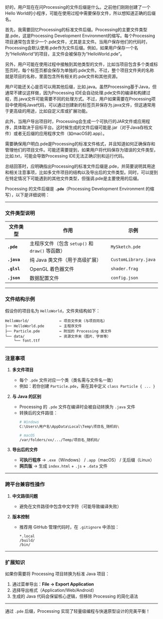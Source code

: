 好的，用户现在在问Processing的文件后缀是什么。之前他们刚刚创建了一个Hello World的小程序，可能在使用过程中需要保存文件，所以想知道正确的后缀名。

首先，我需要回忆Processing的标准文件后缀。Processing的主要文件类型是.pde，这是Processing Development Environment的缩写。每个Processing项目通常包含至少一个.pde文件，尤其是主文件。当用户保存他们的代码时，Processing会默认使用.pde作为文件后缀。例如，如果用户保存一个名为“HelloWorld”的项目，主文件会被保存为“HelloWorld.pde”。

另外，用户可能在使用过程中接触到其他类型的文件，比如当项目包含多个类或标签页时，每个标签页都会保存为单独的.pde文件。不过，整个项目文件夹的名称就是项目的名称，里面包含所有相关的.pde文件和其他资源。

用户可能还关心是否可以用其他后缀，比如.java。虽然Processing基于Java，但通常不建议这样做，因为Processing IDE会自动处理.pde文件的编译和构建过程，而.java文件可能需要不同的处理方式。不过，用户如果需要在Processing项目中使用纯Java代码，可以通过创建新的标签页并保存为.java文件，但这通常用于更高级的用途，比如自定义库或扩展功能。

此外，当用户导出项目时，Processing会生成一个可执行的JAR文件或应用程序，具体取决于目标平台。这时候生成的文件后缀可能是.jar（对于Java存档文件）或者无后缀的应用程序文件（如macOS的.app）。

需要确保用户明白.pde是Processing的标准文件格式，并且知道如何正确保存和管理他们的项目文件。可能还需要提到，如果用户将代码保存为错误的文件类型，比如.txt，可能会导致Processing IDE无法正确识别和运行代码。

总结回答时，应明确指出Processing的标准文件后缀是.pde，并简要说明其用途和相关注意事项，比如多文件项目的结构以及导出后的文件类型。同时，可以提到在特定情况下可能遇到的其他文件类型，但强调.pde是主要使用的后缀。




Processing 的文件后缀是 **`.pde`**（Processing Development Environment 的缩写），以下是详细说明：

---

### 文件类型说明
| 文件类型      | 作用                          | 示例                   |
|---------------|-------------------------------|------------------------|
| **`.pde`**    | 主程序文件（包含 `setup()` 和 `draw()` 等函数） | `MySketch.pde`         |
| **`.java`**   | 纯 Java 类文件（用于高级扩展） | `CustomLibrary.java`   |
| **`.glsl`**   | OpenGL 着色器文件              | `shader.frag`          |
| **`.json`**   | 数据配置文件                   | `config.json`          |

---

### 文件结构示例
假设你的项目名为 `HelloWorld`，文件夹结构如下：
```
HelloWorld/              ← 项目文件夹（与项目同名）
├── HelloWorld.pde       ← 主程序文件
├── Particle.pde         ← 附加的 Processing 类文件
└── data/                ← 资源文件夹（图片、字体等）
    └── font.ttf
```

---

### 注意事项
1. **多文件项目**  
   - 每个 `.pde` 文件对应一个类（类名需与文件名一致）
   - 例如：若你创建 `Particle.pde`，需在其中定义 `class Particle { ... }`

2. **与 Java 的区别**  
   - Processing 的 `.pde` 文件在编译时会被自动转换为 `.java` 文件
   - 转换后的文件路径：  
     ```bash
     # Windows
     C:\Users\用户名\AppData\Local\Temp\项目名_随机码\

     # macOS
     /var/folders/xx/.../Temp/项目名_随机码/
     ```

3. **导出后的文件**  
   - **可执行程序** → `.exe`（Windows） / `.app`（macOS） / 无后缀（Linux）
   - **网页版** → 生成 `index.html` + `.js` + `.data` 文件

---

### 跨平台兼容性操作
1. **中文路径问题**  
   - 避免在文件路径中包含中文字符（可能导致编译失败）

2. **版本控制**  
   - 推荐用 GitHub 管理代码时，在 `.gitignore` 中添加：
     ```gitignore
     *.local
     /build/
     /bin/
     ```

---

### 扩展知识
如果你需要将 Processing 项目转换为标准 Java 项目：
1. 通过菜单导出：**File → Export Application**
2. 选择导出格式（Application/Web/Android）
3. 生成的 Java 代码会保留核心逻辑，但移除 Processing 的简化语法

---

通过 `.pde` 后缀，Processing 实现了轻量级编程与快速原型设计的完美平衡！
